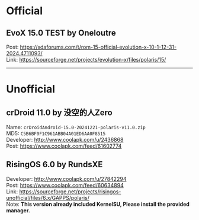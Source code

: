 # Official

## EvoX 15.0 TEST by Oneloutre
Post: https://xdaforums.com/t/rom-15-official-evolution-x-10-1-12-31-2024.4711093/  
Link: https://sourceforge.net/projects/evolution-x/files/polaris/15/  

--------------------------------

# Unofficial  

## crDroid 11.0 by 没空的人Zero
Name: `crDroidAndroid-15.0-20241221-polaris-v11.0.zip`  
MD5: `C5B6BF0F1C961ABB04A01ED6AA0F8515`  
Developer: http://www.coolapk.com/u/2436868  
Post: https://www.coolapk.com/feed/61602774  

## RisingOS 6.0 by RundsXE
Developer: http://www.coolapk.com/u/27842294  
Post: https://www.coolapk.com/feed/60634894  
Link: https://sourceforge.net/projects/risingos-unofficial/files/6.x/GAPPS/polaris/  
Note: **This version already included KernelSU, Please install the provided manager.**